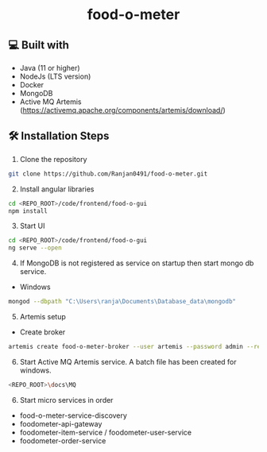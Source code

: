 <h1 align="center">
  food-o-meter
</h1>

## 💻 Built with
- Java (11 or higher)
- NodeJs (LTS version)
- Docker
- MongoDB
- Active MQ Artemis (https://activemq.apache.org/components/artemis/download/)

## 🛠️ Installation Steps
1. Clone the repository

```bash
git clone https://github.com/Ranjan0491/food-o-meter.git
```

2. Install angular libraries 

```bash
cd <REPO_ROOT>/code/frontend/food-o-gui
npm install
```

3. Start UI

```bash
cd <REPO_ROOT>/code/frontend/food-o-gui
ng serve --open
```

4. If MongoDB is not registered as service on startup then start mongo db service.
 - Windows

```bash
mongod --dbpath "C:\Users\ranja\Documents\Database_data\mongodb"
```

5. Artemis setup
 - Create broker
```bash
artemis create food-o-meter-broker --user artemis --password admin --require-login
```

6. Start Active MQ Artemis service. A batch file has been created for windows.
```bash
<REPO_ROOT>\docs\MQ
```

6. Start micro services in order
 - food-o-meter-service-discovery
 - foodometer-api-gateway
 - foodometer-item-service / foodometer-user-service
 - foodometer-order-service